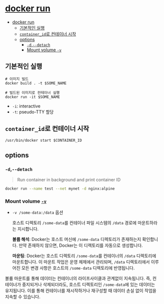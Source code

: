 # [docker run](https://docs.docker.com/engine/reference/commandline/run/)

- [docker run](#docker-run)
    - [기본적인 실행](#기본적인-실행)
    - [`container_id`로 컨테이너 시작](#container_id로-컨테이너-시작)
    - [options](#options)
        - [`-d`,`--detach`](#-d--detach)
        - [Mount volume `-v`](#mount-volume--v)

## 기본적인 실행

```shell
# 이미지 빌드
docker build . -t $SOME_NAME

# 빌드된 이미지로 컨테이너 실행
docker run -it $SOME_NAME
```

- `-i`: interactive
- `-t`: pseudo-TTY 할당

## `container_id`로 컨테이너 시작

```shell
/usr/bin/docker start $CONTAINER_ID
```

## options

### `-d`,`--detach`

> Run container in background and print container ID

```sh
docker run --name test --net mynet -d nginx:alpine
```

### Mount volume [`-v`](https://docs.docker.com/reference/cli/docker/container/run/#volume)

- `-v /some-data:/data` 옵션

    호스트 디렉토리 `/some-data`를 컨테이너 파일 시스템의 `/data` 경로에 마운트하라는 지시합니다.

    **볼륨 해석**:
    Docker는 호스트 머신에 `/some-data` 디렉토리가 존재하는지 확인합니다.
    만약 존재하지 않으면, Docker는 이 디렉토리를 자동으로 생성합니다.

    **마운팅**:
    Docker는 호스트 디렉토리 `/some-data`를 컨테이너의 `/data` 디렉토리에 마운트합니다.
    이 마운트 작업은 운영 체제에서 관리되며, `/data` 디렉토리에서 이루어진 모든 변경 사항은 호스트의 `/some-data` 디렉토리에 반영됩니다.

볼륨 마운트를 통해 데이터는 컨테이너의 라이프사이클과 관계없이 지속됩니다.
즉, 컨테이너가 중지되거나 삭제되더라도, 호스트 디렉토리인 `/some-data`에 있는 데이터는 유지됩니다.
이를 통해 컨테이너를 재시작하거나 재구성할 때 데이터 손실 없이 작업을 지속할 수 있습니다.
